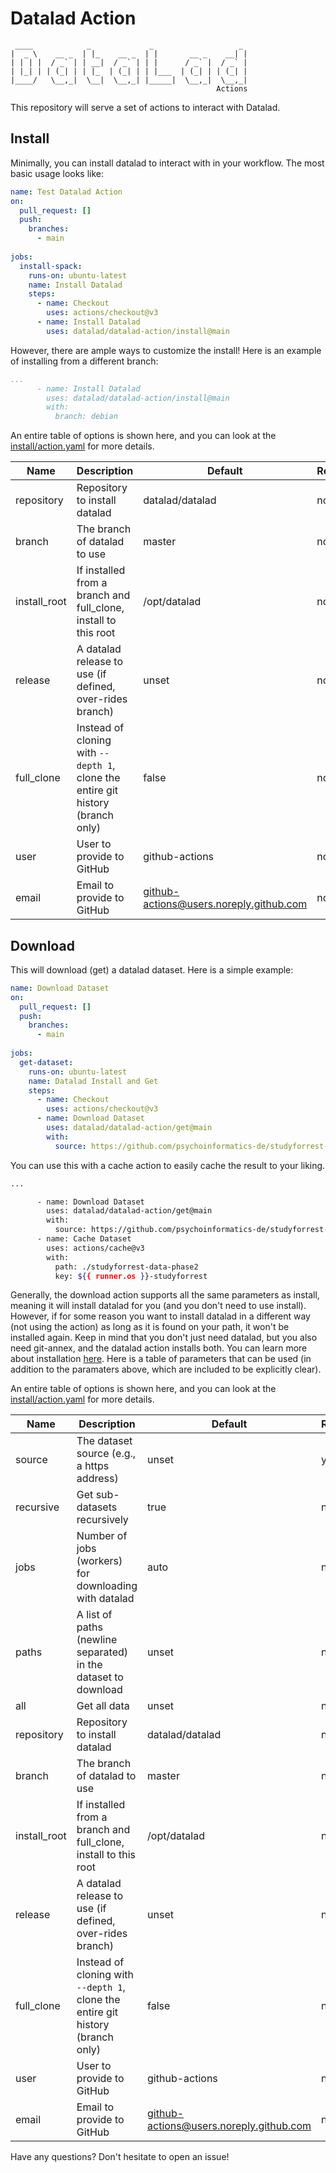 # Datalad Action

     ____            _             _                   _ 
    |  _ \    __ _  | |_    __ _  | |       __ _    __| |
    | | | |  / _` | | __|  / _` | | |      / _` |  / _` |
    | |_| | | (_| | | |_  | (_| | | |___  | (_| | | (_| |
    |____/   \__,_|  \__|  \__,_| |_____|  \__,_|  \__,_|
                                                  Actions

This repository will serve a set of actions to interact with Datalad.

## Install

Minimally, you can install datalad to interact with in your workflow. The
most basic usage looks like:

```yaml
name: Test Datalad Action
on:
  pull_request: []
  push:
    branches:
      - main 
 
jobs:
  install-spack:
    runs-on: ubuntu-latest
    name: Install Datalad
    steps:
      - name: Checkout
        uses: actions/checkout@v3
      - name: Install Datalad
        uses: datalad/datalad-action/install@main
```

However, there are ample ways to customize the install! Here is an example
of installing from a different branch:

```yaml
...
      - name: Install Datalad
        uses: datalad/datalad-action/install@main
        with:
          branch: debian
```

An entire table of options is shown here, and you can look at the [install/action.yaml](install/action.yaml)
for more details.

| Name | Description | Default | Required |
|------|-------------|---------|----------|
| repository  | Repository to install datalad | datalad/datalad | no |
| branch      | The branch of datalad to use | master | no |
| install_root| If installed from a branch and full_clone, install to this root | /opt/datalad | no |
| release     | A datalad release to use (if defined, over-rides branch) | unset | no |
| full_clone  | Instead of cloning with `--depth 1`, clone the entire git history (branch only) | false | no |
| user        | User to provide to GitHub | github-actions | no |
| email       | Email to provide to GitHub | github-actions@users.noreply.github.com | no |


## Download

This will download (get) a datalad dataset. Here is a simple example:

```yaml
name: Download Dataset
on:
  pull_request: []
  push:
    branches:
      - main 
 
jobs:
  get-dataset:
    runs-on: ubuntu-latest
    name: Datalad Install and Get
    steps:
      - name: Checkout
        uses: actions/checkout@v3
      - name: Download Dataset
        uses: datalad/datalad-action/get@main
        with:
          source: https://github.com/psychoinformatics-de/studyforrest-data-phase2
```

You can use this with a cache action to easily cache the result to your liking.

```bash
...

      - name: Download Dataset
        uses: datalad/datalad-action/get@main
        with:
          source: https://github.com/psychoinformatics-de/studyforrest-data-phase2
      - name: Cache Dataset
        uses: actions/cache@v3
        with:
          path: ./studyforrest-data-phase2
          key: ${{ runner.os }}-studyforrest

```

Generally, the download action supports all the same parameters as install, meaning it will
install datalad for you (and you don't need to use install). However, if for some reason
you want to install datalad in a different way (not using the action) as long as it is found on your
path, it won't be installed again. Keep in mind that you don't just need datalad, but you also need git-annex,
and the datalad action installs both. You can learn more about installation [here](https://handbook.datalad.org/en/inm7/intro/installation.html).
Here is a table of parameters that can be used (in addition to the paramaters above, which are included to be explicitly clear).

An entire table of options is shown here, and you can look at the [install/action.yaml](install/action.yaml)
for more details.

| Name | Description | Default | Required |
|------|-------------|---------|----------|
| source      | The dataset source (e.g., a https address) | unset | yes |
| recursive   | Get sub-datasets recursively | true | no |
| jobs        | Number of jobs (workers) for downloading with datalad | auto | no |
| paths       | A list of paths (newline separated) in the dataset to download | unset | no |
| all         | Get all data | unset | no |
| repository  | Repository to install datalad | datalad/datalad | no |
| branch      | The branch of datalad to use | master | no |
| install_root| If installed from a branch and full_clone, install to this root | /opt/datalad | no |
| release     | A datalad release to use (if defined, over-rides branch) | unset | no |
| full_clone  | Instead of cloning with `--depth 1`, clone the entire git history (branch only) | false | no |
| user        | User to provide to GitHub | github-actions | no |
| email       | Email to provide to GitHub | github-actions@users.noreply.github.com | no |

Have any questions? Don't hesitate to open an issue! 
